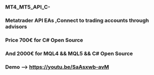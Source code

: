 ### MT4_MT5_API_C-
### Metatrader API EAs ,Connect to trading accounts through advisors
### Price 700€ for C# Open Source
### And 2000€ for MQL4 && MQL5 && C# Open Source 
### Demo --> https://youtu.be/SaAsxwb-avM
